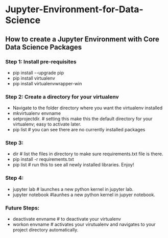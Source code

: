 # Jupyter-Environment-for-Data-Science

## How to create a Jupyter Environment with Core Data Science Packages

### Step 1: Install pre-requisites

* pip install --upgrade pip
* pip install virtualenv
* pip install virtualenvwrapper-win


### Step 2: Create a directory for your virtualenv

* Navigate to the folder directory where you want the virtualenv installed 
* mkvirtualenv envname
* setprojectdir. # setting this make this the default directory for your virtualenv; easy to activate later. 
* pip list # you can see there are no currently installed packages

### Step 3: 

* dir # list the files in directory to make sure requirements.txt file is there. 
* pip install -r requirements.txt
* pip list # run this to see all newly installed libraries. Enjoy! 

### Step 4: 
* jupyter lab # launches a new python kernel in jupyter lab. 
* jupyter notebook #launhes a new python kernel in jupyer notebook. 

### Future Steps: 
* deactivate envname # to deactivate your virtualenv 
* workon envname # activates your virutualenv and navigates to your project directory automatically. 
